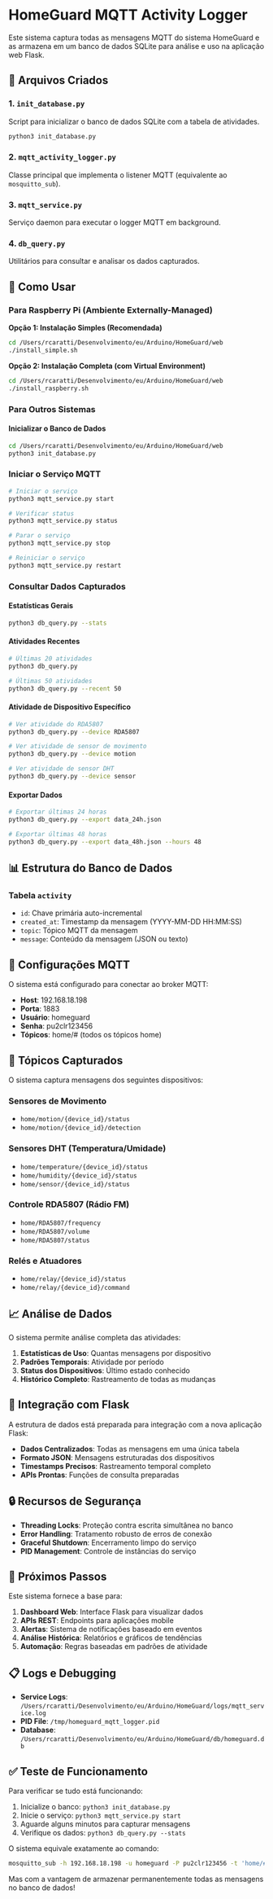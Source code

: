 # HomeGuard MQTT Activity Logger

Este sistema captura todas as mensagens MQTT do sistema HomeGuard e as armazena em um banco de dados SQLite para análise e uso na aplicação web Flask.

## 📂 Arquivos Criados

### 1. `init_database.py`
Script para inicializar o banco de dados SQLite com a tabela de atividades.

```bash
python3 init_database.py
```

### 2. `mqtt_activity_logger.py`
Classe principal que implementa o listener MQTT (equivalente ao `mosquitto_sub`).

### 3. `mqtt_service.py`
Serviço daemon para executar o logger MQTT em background.

### 4. `db_query.py`
Utilitários para consultar e analisar os dados capturados.

## 🚀 Como Usar

### Para Raspberry Pi (Ambiente Externally-Managed)

**Opção 1: Instalação Simples (Recomendada)**
```bash
cd /Users/rcaratti/Desenvolvimento/eu/Arduino/HomeGuard/web
./install_simple.sh
```

**Opção 2: Instalação Completa (com Virtual Environment)**
```bash
cd /Users/rcaratti/Desenvolvimento/eu/Arduino/HomeGuard/web
./install_raspberry.sh
```

### Para Outros Sistemas

#### Inicializar o Banco de Dados
```bash
cd /Users/rcaratti/Desenvolvimento/eu/Arduino/HomeGuard/web
python3 init_database.py
```

### Iniciar o Serviço MQTT
```bash
# Iniciar o serviço
python3 mqtt_service.py start

# Verificar status
python3 mqtt_service.py status

# Parar o serviço
python3 mqtt_service.py stop

# Reiniciar o serviço
python3 mqtt_service.py restart
```

### Consultar Dados Capturados

#### Estatísticas Gerais
```bash
python3 db_query.py --stats
```

#### Atividades Recentes
```bash
# Últimas 20 atividades
python3 db_query.py

# Últimas 50 atividades
python3 db_query.py --recent 50
```

#### Atividade de Dispositivo Específico
```bash
# Ver atividade do RDA5807
python3 db_query.py --device RDA5807

# Ver atividade de sensor de movimento
python3 db_query.py --device motion

# Ver atividade de sensor DHT
python3 db_query.py --device sensor
```

#### Exportar Dados
```bash
# Exportar últimas 24 horas
python3 db_query.py --export data_24h.json

# Exportar últimas 48 horas
python3 db_query.py --export data_48h.json --hours 48
```

## 📊 Estrutura do Banco de Dados

### Tabela `activity`
- `id`: Chave primária auto-incremental
- `created_at`: Timestamp da mensagem (YYYY-MM-DD HH:MM:SS)
- `topic`: Tópico MQTT da mensagem
- `message`: Conteúdo da mensagem (JSON ou texto)

## 🔧 Configurações MQTT

O sistema está configurado para conectar ao broker MQTT:
- **Host**: 192.168.18.198
- **Porta**: 1883
- **Usuário**: homeguard
- **Senha**: pu2clr123456
- **Tópicos**: home/# (todos os tópicos home)

## 📱 Tópicos Capturados

O sistema captura mensagens dos seguintes dispositivos:

### Sensores de Movimento
- `home/motion/{device_id}/status`
- `home/motion/{device_id}/detection`

### Sensores DHT (Temperatura/Umidade)
- `home/temperature/{device_id}/status`
- `home/humidity/{device_id}/status`
- `home/sensor/{device_id}/status`

### Controle RDA5807 (Rádio FM)
- `home/RDA5807/frequency`
- `home/RDA5807/volume`
- `home/RDA5807/status`

### Relés e Atuadores
- `home/relay/{device_id}/status`
- `home/relay/{device_id}/command`

## 📈 Análise de Dados

O sistema permite análise completa das atividades:

1. **Estatísticas de Uso**: Quantas mensagens por dispositivo
2. **Padrões Temporais**: Atividade por período
3. **Status dos Dispositivos**: Último estado conhecido
4. **Histórico Completo**: Rastreamento de todas as mudanças

## 🔄 Integração com Flask

A estrutura de dados está preparada para integração com a nova aplicação Flask:

- **Dados Centralizados**: Todas as mensagens em uma única tabela
- **Formato JSON**: Mensagens estruturadas dos dispositivos
- **Timestamps Precisos**: Rastreamento temporal completo
- **APIs Prontas**: Funções de consulta preparadas

## 🔒 Recursos de Segurança

- **Threading Locks**: Proteção contra escrita simultânea no banco
- **Error Handling**: Tratamento robusto de erros de conexão
- **Graceful Shutdown**: Encerramento limpo do serviço
- **PID Management**: Controle de instâncias do serviço

## 🌟 Próximos Passos

Este sistema fornece a base para:

1. **Dashboard Web**: Interface Flask para visualizar dados
2. **APIs REST**: Endpoints para aplicações mobile
3. **Alertas**: Sistema de notificações baseado em eventos
4. **Análise Histórica**: Relatórios e gráficos de tendências
5. **Automação**: Regras baseadas em padrões de atividade

## 📋 Logs e Debugging

- **Service Logs**: `/Users/rcaratti/Desenvolvimento/eu/Arduino/HomeGuard/logs/mqtt_service.log`
- **PID File**: `/tmp/homeguard_mqtt_logger.pid`
- **Database**: `/Users/rcaratti/Desenvolvimento/eu/Arduino/HomeGuard/db/homeguard.db`

## ✅ Teste de Funcionamento

Para verificar se tudo está funcionando:

1. Inicialize o banco: `python3 init_database.py`
2. Inicie o serviço: `python3 mqtt_service.py start`
3. Aguarde alguns minutos para capturar mensagens
4. Verifique os dados: `python3 db_query.py --stats`

O sistema equivale exatamente ao comando:
```bash
mosquitto_sub -h 192.168.18.198 -u homeguard -P pu2clr123456 -t 'home/#' -v
```

Mas com a vantagem de armazenar permanentemente todas as mensagens no banco de dados!
